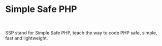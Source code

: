 # Simple Safe PHP #
<br/>

SSP stand for Simple Safe PHP, teach the way to code PHP safe,
simple, fast and lightweight. <br/><br/>
